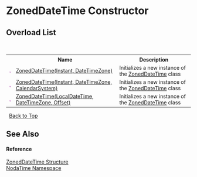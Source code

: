 # ZonedDateTime Constructor 
 


## Overload List
&nbsp;<table><tr><th></th><th>Name</th><th>Description</th></tr><tr><td>![Public method](media/pubmethod.gif "Public method")</td><td><a href="M_NodaTime_ZonedDateTime__ctor">ZonedDateTime(Instant, DateTimeZone)</a></td><td>
Initializes a new instance of the <a href="T_NodaTime_ZonedDateTime">ZonedDateTime</a> class</td></tr><tr><td>![Public method](media/pubmethod.gif "Public method")</td><td><a href="M_NodaTime_ZonedDateTime__ctor_1">ZonedDateTime(Instant, DateTimeZone, CalendarSystem)</a></td><td>
Initializes a new instance of the <a href="T_NodaTime_ZonedDateTime">ZonedDateTime</a> class</td></tr><tr><td>![Public method](media/pubmethod.gif "Public method")</td><td><a href="M_NodaTime_ZonedDateTime__ctor_2">ZonedDateTime(LocalDateTime, DateTimeZone, Offset)</a></td><td>
Initializes a new instance of the <a href="T_NodaTime_ZonedDateTime">ZonedDateTime</a> class</td></tr></table>&nbsp;
<a href="#zoneddatetime-constructor">Back to Top</a>

## See Also


#### Reference
<a href="T_NodaTime_ZonedDateTime">ZonedDateTime Structure</a><br /><a href="N_NodaTime">NodaTime Namespace</a><br />